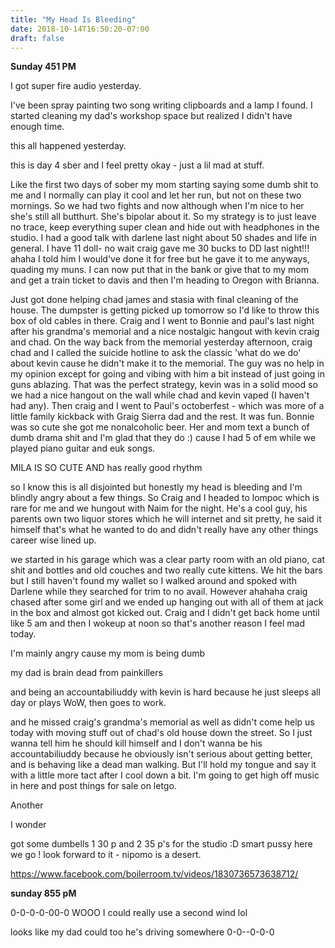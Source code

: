 ```yaml
---
title: "My Head Is Bleeding"
date: 2018-10-14T16:50:20-07:00
draft: false
---
```



**Sunday 451 PM**

I got super fire audio yesterday.


I've been spray painting two song writing clipboards and a lamp I found. I started cleaning my dad's workshop space but realized I didn't have enough time.

this all happened yesterday.

this is day 4 sber and I feel pretty okay - just a lil mad at stuff.

Like the first two days of sober my mom starting saying some dumb shit to me and I normally can play it cool and let her run, but not on these two mornings. So we had two fights and now although when I'm nice to her she's still all butthurt. She's bipolar about it. So my strategy is to just leave no trace, keep everything super clean and hide out with headphones in the studio. I had a good talk with darlene last night about 50 shades and life in general. I have 11 doll- no wait craig gave me 30 bucks to DD last night!!! ahaha I told him I would've done it for free but he gave it to me anyways, quading my muns. I can now put that in the bank or give that to my mom and get a train ticket to davis and then I'm heading to Oregon with Brianna.

Just got done helping chad james and stasia with final cleaning of the house. The dumpster is getting picked up tomorrow so I'd like to throw this box of old cables in there. Craig and I went to Bonnie and paul's last night after his  grandma's memorial and a nice nostalgic hangout with kevin craig and chad. On the way back from the memorial yesterday afternoon, craig chad and I called the suicide hotline to ask the classic 'what do we do' about kevin cause he didn't make it to the memorial. The guy was no help in my opinion except for going and vibing with him a bit instead of just going in guns ablazing. That was the perfect strategy, kevin was in a solid mood so we had a nice hangout on the wall while chad and kevin vaped (I haven't had any). Then craig and I went to Paul's octoberfest - which was more of a little family kickback with Graig Sierra dad and the rest. It was fun. Bonnie was so cute she got me nonalcoholic beer. Her and mom text a bunch of dumb drama shit and I'm glad that they do :) cause I had 5 of em while we played piano guitar and euk songs.

MILA IS SO CUTE AND has really good rhythm


so I know this is all disjointed but honestly my head is bleeding and I'm blindly angry about a few things. So Craig and I headed to lompoc which is rare for me and we hungout with Naim for the night. He's a cool guy, his parents own two liquor stores which he will internet and sit pretty, he said it himself that's what he wanted to do and didn't really have any other things career wise lined up.

we started in his garage which was a clear party room with an old piano, cat shit and bottles and old couches and two really cute kittens. We hit the bars but I still haven't found my wallet so I walked around and spoked with Darlene while they searched for trim to no avail. However ahahaha craig chased after some girl and we ended up hanging out with all of them at jack in the box and almost got kicked out. Craig and I didn't get back home until like 5 am and then I wokeup at noon so that's another reason I feel mad today.

I'm mainly angry cause my mom is being dumb

my dad is brain dead from painkillers

and being an accountabiliuddy with kevin is hard because he just sleeps all day or plays WoW, then goes to work.

and he missed craig's grandma's memorial as well as didn't come help us today with moving stuff out of chad's old house down the street. So I just wanna tell him he should kill himself and I don't wanna be his accountabiliuddy because he obviously isn't serious about getting better, and is behaving like a dead man walking. But I'll hold my tongue and say it with a little more tact after I cool down a bit. I'm going to get high off music in here and post things for sale on letgo.

Another  

I wonder



got some dumbells 1 30 p and 2 35 p's for the studio :D smart pussy here we go ! look forward to it - nipomo is a desert.   

https://www.facebook.com/boilerroom.tv/videos/1830736573638712/



**sunday 855 pM**

0-0-0-0-00-0
WOOO I could really use a second wind lol

looks like my dad could too he's driving somewhere
0-0--0-0-0
